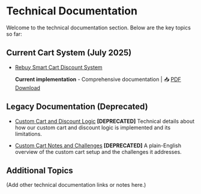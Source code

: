 # Technical Documentation

Welcome to the technical documentation section. Below are the key topics so far:

## Current Cart System (July 2025)

- [Rebuy Smart Cart Discount System](rebuy-smart-cart-discount-system.md)  

  **Current implementation** - Comprehensive documentation | 📥 [PDF Download](https://github.com/bears-with-benefits/bwb-docs/blob/main/assets/rebuy-smartcart-discount-system.pdf')

## Legacy Documentation (Deprecated)

- [Custom Cart and Discount Logic](custom-cart-and-discount-logic.md) **[DEPRECATED]**
  Technical details about how our custom cart and discount logic is implemented and its limitations.

- [Custom Cart Notes and Challenges](custom-cart-notes-and-challenges.md) **[DEPRECATED]**
  A plain-English overview of the custom cart setup and the challenges it addresses.

## Additional Topics

(Add other technical documentation links or notes here.)
